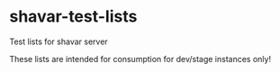# shavar-test-lists
Test lists for shavar server

These lists are intended for consumption for dev/stage instances only!

